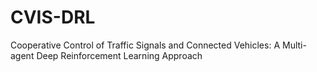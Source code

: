 # CVIS-DRL
Cooperative Control of Traffic Signals and Connected Vehicles: A Multi-agent Deep Reinforcement Learning Approach
